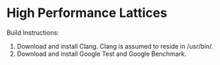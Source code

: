 # High Performance Lattices
Build Instructions:

1. Download and install Clang. Clang is assumed to reside in /usr/bin/.
2. Download and install Google Test and Google Benchmark.
